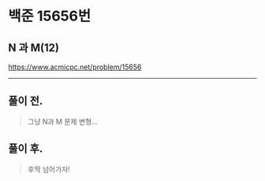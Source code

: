 # 백준 15656번

## N 과 M(12)
https://www.acmicpc.net/problem/15656
___
## 풀이 전.
> 그냥 N과 M 문제 변형...
## 풀이 후.
> 후딱 넘어가자!